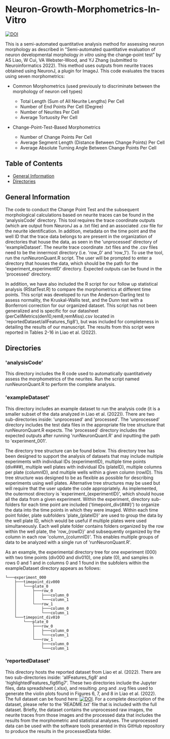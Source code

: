 # Neuron-Growth-Morphometrics-In-Vitro
[![DOI](https://zenodo.org/badge/473702722.svg)](https://zenodo.org/badge/latestdoi/473702722)

This is a semi-automated quantitative analysis method for assessing neuron morphology as described in "Semi-automated quantitative evaluation of neuron developmental morphology *in vitro* using the change-point test" by AS Liao, W Cui, VA Webster-Wood, and YJ Zhang (submitted to Neuroinformatics 2022). This method uses outputs from neurite traces obtained using NeuronJ, a plugin for ImageJ. This code evaluates the traces using seven morphometrics:
* Common Morphometrics (used previously to discriminate between the morphology of neuron cell types) 
  * Total Length (Sum of All Neurite Lengths) Per Cell
  * Number of End Points Per Cell (Degree)
  * Number of Neurites Per Cell
  * Average Tortuosity Per Cell

* Change-Point-Test-Based Morphometrics
  * Number of Change Points Per Cell
  * Average Segment Length (Distance Between Change Points) Per Cell
  * Average Absolute Turning Angle Between Change Points Per Cell


## Table of Contents
* [General Information](#general-info)
* [Directories](#directories)

## General Information

The code to conduct the Change Point Test and the subsequent morphological calculations based on neurite traces can be found in the 'analysisCode' directory. This tool requires the trace coordinate outputs (which are output from NeuronJ as a .txt file) and an associated .csv file for the neurite identification. In addition, metadata on the time point and the well ID that the trace data belongs to are present in the organization of directories that house the data, as seen in the 'unprocessed' directory of 'exampleDataset'. The neurite trace coordinate .txt files and the .csv files need to be the innermost directory (i.e. 'row_0' and 'row_1'). To use the tool, run the runNeuronQuant.R script. The user will be prompted to enter a directory that houses the data, which should be the path for the 'experiment_experimentID' directory. Expected outputs can be found in the 'processed' directory. 

In addition, we have also included the R script for our follow up statistical analysis (RStatTest.R) to compare the morphometrics at different time points. This script was developed to run the Anderson-Darling test to assess normality, the Kruskal-Wallis test, and the Dunn test with a Bonferroni correction for our organized dataset. This script has not been generalized and is specific for our datasheet (perCellMetrics(den10,rem8,remMiss).csv located in 'reportedDataset/allFeatures_fig8'), but was included for completeness in detailing the results of our manuscript. The results from this script were reported in Tables 2-16 in Liao et al. (2022).

## Directories
### 'analysisCode'
This directory includes the R code used to automatically quantitatively assess the morphometrics of the neurites. Run the script named runNeuronQuant.R to perform the complete analysis.

### 'exampleDataset'
This directory includes an example dataset to run the analysis code (it is a smaller subset of the data analyzed in Liao et al. (2022)). There are two sub-directories inside: 'unprocessed' and 'processed'. The 'unprocessed' directory includes the test data files in the appropriate file tree structure that runNeuronQuant.R expects. The 'processed' directory includes the expected outputs after running 'runNeuronQuant.R' and inputting the path to 'experiment_001'.

The directory tree structure can be found below. This directory tree has been designed to support the analysis of datasets that may include multiple experiments with individual IDs (experimentID), multiple time points (div###), multiple well plates with individual IDs (plateID), multiple columns per plate (columnID), and multiple wells within a given column (rowID). This tree structure was designed to be as flexible as possible for describing experiments using well plates. Alternative tree structures may be used but will require that the user update the code appropriately. As implemented, the outermost directory is 'experiment_{experimentID}', which should house all the data from a given experiment. Within the experiment, directory sub-folders for each time point are included ('timepoint_div{###}') to organize the data into the time points in which they were imaged. Within each time point folder, plate subfolders 'plate_{plateID}' are used to group the data by the well plate ID, which would be useful if multiple plates were used simultaneously. Each well plate folder contains folders organized by the row within the well plate, the 'row_{rowID}' and subsequently organized by the column in each row 'column_{columnID}'. This enables multiple groups of data to be analyzed with a single run of 'runNeuronQuant.R'.

As an example, the experimental directory tree for one experiment (000) with two time points (div000 and div010), one plate (0), and samples in rows 0 and 1 and in columns 0 and 1 found in the subfolers within the exampleDataset directory appears as follows:

    └───experiment_000
        ├───timepoint_div000
        │   └───plate_0
        │       ├───row_0
        │       │   ├───column_0
        │       │   └───column_1
        │       └───row_1
        │           ├───column_0
        │           └───column_1
        └───timepoint_div010
            └───plate_0
                ├───row_0
                │   ├───column_0
                │   └───column_1
                └───row_1
                    ├───column_0
                    └───column_1
                

### 'reportedDataset'
This directory hosts the reported dataset from Liao et al. (2022). There are two sub-directories inside: 'allFeatures_fig8' and 'highlightedFeatures_fig6fig7'. These two directories include the Jupyter files, data spreadsheet (.xlsx), and resulting .png and .svg files used to generate the violin plots found in Figures 6, 7, and 8 in Liao et al. (2022). 
The full dataset can be found here: [![DOI](https://zenodo.org/badge/DOI/10.5281/zenodo.6415473.svg)](https://doi.org/10.5281/zenodo.6415473). For a complete description of the dataset, please refer to the 'README.txt' file that is included with the full dataset. Briefly, the dataset contains the unprocessed raw images, the neurite traces from those images and the processed data that includes the results from the morphometric and statistical analyses. The unprocessed data can be used with the software tools presented in this GitHub repository to produce the results in the processedData folder. 

